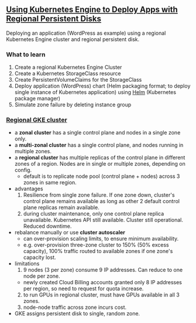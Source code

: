 ## [Using Kubernetes Engine to Deploy Apps with Regional Persistent Disks](https://www.cloudskillsboost.google/focuses/1050?parent=catalog)

Deploying an application (WordPress as example) using a regional Kubernetes Engine cluster and regional persistent disk.

### What to learn
1. Create a regional Kubernetes Engine Cluster
2. Create a Kubernetes StorageClass resource
3. Create PersistentVolumeClaims for the StorageClass
4. Deploy application (WordPress) chart (Helm packaging format; to deploy single instance of Kubernetes application) using [Helm](https://helm.sh/) (Kubernetes package manager)
5. Simulate zone failure by deleting instance group

### [Regional GKE cluster](https://cloud.google.com/kubernetes-engine/docs/concepts/regional-clusters)
- a **zonal cluster** has a single control plane and nodes in a single zone only.
- a **multi-zonal cluster** has a single control plane, and nodes running in multiple zones.
- a **regional cluster** has multiple replicas of the control plane in different zones of a region. Nodes are in single or multiple zones, depending on config.
  - default is to replicate node pool (control plane + nodes) across 3 zones in same region.
- advantages
  1. Resilience from single zone failure. If one zone down, cluster's control plane remains available as long as other 2 default control plane replicas remain available.
  2. during cluster maintenance, only one control plane replica unavailable. Kubernetes API still available. Cluster still operational. Reduced downtime.
- rebalance manually or use **cluster autoscaler**
  - can over-provision scaling limits, to ensure minimum availability.
  - e.g. over-provision three-zone cluster to 150% (50% excess capacity), 100% traffic routed to available zones if one zone's capacity lost.
- limitations
  1. 9 nodes (3 per zone) consume 9 IP addresses. Can reduce to one node per zone.
    - newly created Cloud Billing accounts granted only 8 IP addresses per region, so need to request for quota increase.
  2. to run GPUs in regional cluster, must have GPUs available in all 3 zones.
  3. node-node traffic across zone incurs cost.
- GKE assigns persistent disk to single, random zone.


